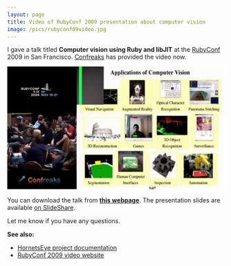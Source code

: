 ```yaml
---
layout: page
title: Video of RubyConf 2009 presentation about computer vision
image: /pics/rubyconf09video.jpg
---
```

I gave a talk titled <b>Computer vision using Ruby and libJIT</b> at the [RubyConf] 2009 in San Francisco. [Confreaks] has provided the video now.

<span class="center"><a href="http://confreaks.net/videos/164-rubyconf2009-computer-vision-using-ruby-and-libjit"><img src="/pics/rubyconf09video.jpg" width="508" alt="Computer vision using Ruby and libJIT"/></a></span>

You can download the talk from **[this webpage][video]**. The presentation slides are available [on SlideShare][slideshare].

Let me know if you have any questions.

**See also:**

* [HornetsEye project documentation][HornetsEye]
* [RubyConf 2009 video website][other]

[pmortem]: http://blog.confreaks.net/2010/01/rubyconf-2009-post-mortem/
[Confreaks]: http://confreaks.net/
[RubyConf]: http://rubyconf.org/
[HornetsEye]: http://www.wedesoft.de/hornetseye-api/
[video]: http://confreaks.net/videos/164-rubyconf2009-computer-vision-using-ruby-and-libjit
[other]: http://confreaks.net/events/rubyconf2009
[speakerrate]: http://speakerrate.com/talks/1796-computer-vision-using-ruby-and-libjit
[slideshare]: http://www.slideshare.net/wedesoft/rubyconf09
